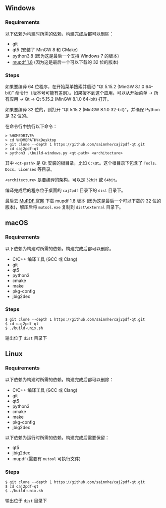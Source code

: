 ## Windows

### Requirements

以下依赖为构建时所需的依赖，构建完成后都可以删除：

- git
- qt5 (安装了 MinGW 8 和 CMake)
- python3.8 (因为这是最后一个支持 Windows 7 的版本)
- [mupdf 1.8](https://mupdf.com/releases) (因为这是最后一个可以下载的 32 位的版本)

### Steps

如果要编译 64 位程序，在开始菜单搜索并启动 "Qt 5.15.2 (MinGW 8.1.0 64-bit)" 命令行（版本号可能有差别）。如果搜不到这个应用，可以从开始菜单 -> 所有应用 -> Qt -> Qt 5.15.2 (MinGW 8.1.0 64-bit) 打开。

如果要编译 32 位的，则打开 "Qt 5.15.2 (MinGW 8.1.0 32-bit)"，并确保 Python 是 32 位的。

在命令行中执行以下命令：

```shell
> %HOMEDRIVE%
> cd %HOMEPATH%\Desktop
> git clone --depth 1 https://github.com/sainnhe/caj2pdf-qt.git
> cd caj2pdf-qt
> python3 .\build-windows.py <qt-path> <architecture>
```

其中 `<qt-path>` 是 Qt 安装的根目录，比如 `C:\Qt`。这个根目录下包含了 `Tools`、`Docs`、`Licenses` 等目录。

`<architecture>` 是要编译的架构，可以是 `32bit` 或 `64bit`。

编译完成后的程序位于桌面的  `caj2pdf` 目录下的 `dist` 目录下。

最后去 [MuPDF 官网](https://mupdf.com/releases) 下载 mupdf 1.8 版本 (因为这是最后一个可以下载的 32 位的版本)，解压后将 `mutool.exe` 复制到 `dist\external` 目录下。

## macOS

### Requirements

以下依赖为构建时所需的依赖，构建完成后都可以删除。

- C/C++ 编译工具 (GCC 或 Clang)
- git
- qt5
- python3
- cmake
- make
- pkg-config
- jbig2dec

### Steps

```shell
$ git clone --depth 1 https://github.com/sainnhe/caj2pdf-qt.git
$ cd caj2pdf-qt
$ ./build-unix.sh
```

输出位于 `dist` 目录下

## Linux

### Requirements

以下依赖为构建时所需的依赖，构建完成后都可以删除：

- C/C++ 编译工具 (GCC 或 Clang)
- git
- qt5
- python3
- cmake
- make
- pkg-config
- jbig2dec

以下依赖为运行时所需的依赖，构建完成后需要保留：

- qt5
- jbig2dec
- mupdf (需要有 `mutool` 可执行文件)

### Steps

```shell
$ git clone --depth 1 https://github.com/sainnhe/caj2pdf-qt.git
$ cd caj2pdf-qt
$ ./build-unix.sh
```

输出位于 `dist` 目录下
